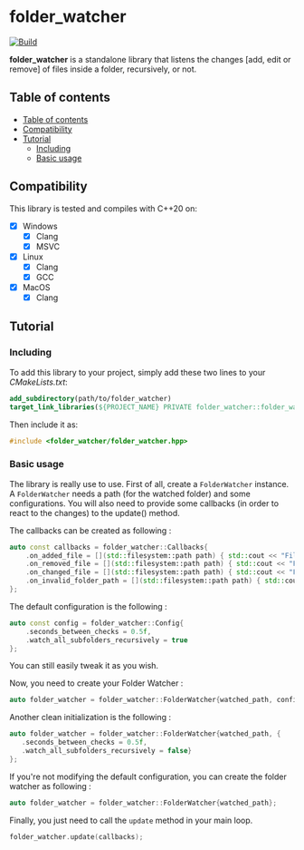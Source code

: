 # folder_watcher

[![Build](https://github.com/CoolLibs/folder_watcher/actions/workflows/build.yml/badge.svg)](https://github.com/CoolLibs/folder_watcher/actions/workflows/build.yml)

**folder_watcher** is a standalone library that listens the changes [add, edit or remove] of files inside a folder, recursively, or not.    

## Table of contents

- [Table of contents](#table-of-contents)
- [Compatibility](#compatibility)
- [Tutorial](#tutorial)
  - [Including](#including)
  - [Basic usage](#basic-usage)

## Compatibility

This library is tested and compiles with C++20 on:
- [x] Windows
    - [x] Clang
    - [x] MSVC
- [x] Linux
    - [x] Clang
    - [x] GCC
- [x] MacOS
    - [x] Clang

## Tutorial

### Including

To add this library to your project, simply add these two lines to your *CMakeLists.txt*:
```cmake
add_subdirectory(path/to/folder_watcher)
target_link_libraries(${PROJECT_NAME} PRIVATE folder_watcher::folder_watcher)
```

Then include it as:
```cpp
#include <folder_watcher/folder_watcher.hpp>
```

### Basic usage

The library is really use to use. First of all, create a `FolderWatcher` instance. A `FolderWatcher` needs a path (for the watched folder) and some configurations. You will also need to provide some callbacks (in order to react to the changes) to the update() method.

The callbacks can be created as following :
```c++
auto const callbacks = folder_watcher::Callbacks{
    .on_added_file = [](std::filesystem::path path) { std::cout << "File added : " << path.string() << std::endl; },
    .on_removed_file = [](std::filesystem::path path) { std::cout << "File removed : " << path.string() << std::endl; },
    .on_changed_file = [](std::filesystem::path path) { std::cout << "File changed : " << path.string() << std::endl; },
    .on_invalid_folder_path = [](std::filesystem::path path) { std::cout << "Folder path invalid : " << path.string() << std::endl; }
};
```

The default configuration is the following :

```c++
auto const config = folder_watcher::Config{
    .seconds_between_checks = 0.5f,
    .watch_all_subfolders_recursively = true
};
```

You can still easily tweak it as you wish.

Now, you need to create your Folder Watcher :

```c++
auto folder_watcher = folder_watcher::FolderWatcher{watched_path, config};
```

Another clean initialization is the following :
 ```c++
auto folder_watcher = folder_watcher::FolderWatcher{watched_path, {
    .seconds_between_checks = 0.5f,
    .watch_all_subfolders_recursively = false}
};
 ```

If you're not modifying the default configuration, you can create the folder watcher as following :

```c++
auto folder_watcher = folder_watcher::FolderWatcher{watched_path};
```


Finally, you just need to call the `update` method in your main loop.

```c++
folder_watcher.update(callbacks);
```